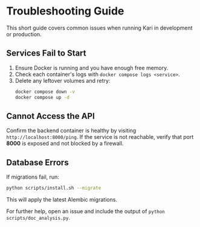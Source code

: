 # Troubleshooting Guide

This short guide covers common issues when running Kari in development or production.

## Services Fail to Start

1. Ensure Docker is running and you have enough free memory.
2. Check each container's logs with `docker compose logs <service>`.
3. Delete any leftover volumes and retry:
   ```bash
   docker compose down -v
   docker compose up -d
   ```

## Cannot Access the API

Confirm the backend container is healthy by visiting `http://localhost:8000/ping`.
If the service is not reachable, verify that port **8000** is exposed and not blocked by a firewall.

## Database Errors

If migrations fail, run:
```bash
python scripts/install.sh --migrate
```
This will apply the latest Alembic migrations.

For further help, open an issue and include the output of `python scripts/doc_analysis.py`.
